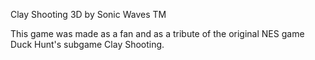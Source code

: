 Clay Shooting 3D by Sonic Waves TM

This game was made as a fan and as a tribute of the original NES game Duck Hunt's subgame Clay Shooting.

